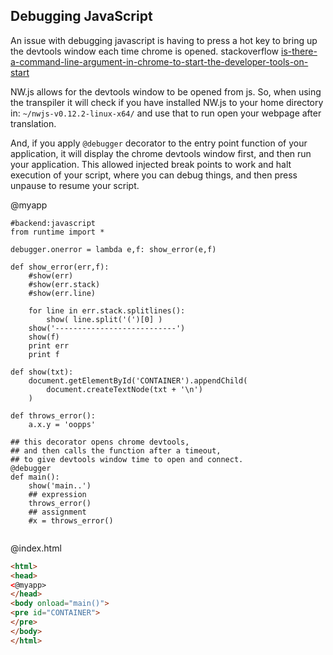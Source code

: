 Debugging JavaScript
--------------------

An issue with debugging javascript is having to press a hot key to bring up the devtools window each time chrome is opened.
stackoverflow [is-there-a-command-line-argument-in-chrome-to-start-the-developer-tools-on-start](http://stackoverflow.com/questions/5425443/is-there-a-command-line-argument-in-chrome-to-start-the-developer-tools-on-start)

NW.js allows for the devtools window to be opened from js.
So, when using the transpiler it will check if you have installed NW.js to your home directory in:
`~/nwjs-v0.12.2-linux-x64/` and use that to run open your webpage after translation.

And, if you apply `@debugger` decorator to the entry point function of your application, 
it will display the chrome devtools window first, and then run your application.
This allowed injected break points to work and halt execution of your script,
where you can debug things, and then press unpause to resume your script.

@myapp
```rusthon
#backend:javascript
from runtime import *

debugger.onerror = lambda e,f: show_error(e,f)

def show_error(err,f):
	#show(err)
	#show(err.stack)
	#show(err.line)

	for line in err.stack.splitlines():
		show( line.split('(')[0] )
	show('---------------------------')
	show(f)
	print err
	print f

def show(txt):
	document.getElementById('CONTAINER').appendChild(
		document.createTextNode(txt + '\n')
	)

def throws_error():
	a.x.y = 'oopps'

## this decorator opens chrome devtools, 
## and then calls the function after a timeout,
## to give devtools window time to open and connect.
@debugger
def main():
	show('main..')
	## expression
	throws_error()
	## assignment
	#x = throws_error()


```

@index.html
```html
<html>
<head>
<@myapp>
</head>
<body onload="main()">
<pre id="CONTAINER">
</pre>
</body>
</html>
```